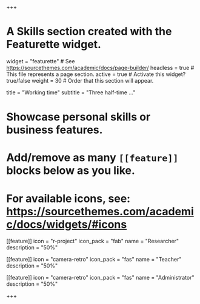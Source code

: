 +++
# A Skills section created with the Featurette widget.
widget = "featurette"  # See https://sourcethemes.com/academic/docs/page-builder/
headless = true  # This file represents a page section.
active = true  # Activate this widget? true/false
weight = 30  # Order that this section will appear.

title = "Working time"
subtitle = "Three half-time ..."

# Showcase personal skills or business features.
# 
# Add/remove as many `[[feature]]` blocks below as you like.
# 
# For available icons, see: https://sourcethemes.com/academic/docs/widgets/#icons

[[feature]]
  icon = "r-project"
  icon_pack = "fab"
  name = "Researcher"
  description = "50%"
  
[[feature]]
  icon = "camera-retro"
  icon_pack = "fas"
  name = "Teacher"
  description = "50%"  
  
[[feature]]
  icon = "camera-retro"
  icon_pack = "fas"
  name = "Administrator"
  description = "50%"

+++
